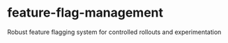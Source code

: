 # feature-flag-management
Robust feature flagging system for controlled rollouts and experimentation
